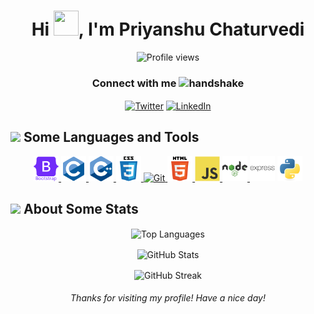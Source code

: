 ### <h1 align="center"> Hi <img src="https://raw.githubusercontent.com/ShahriarShafin/ShahriarShafin/main/Assets/hi.gif" alt="" width="40" height="40">, I'm Priyanshu Chaturvedi</h1>
<p align="center"> <img src="https://komarev.com/ghpvc/?username=priyanshuchaturvedi55&label=Profile%20views&color=0e75b6&style=flat" alt="Profile views"></p>

<h3 align="center">Connect with me <img src="https://raw.githubusercontent.com/ShahriarShafin/ShahriarShafin/main/Assets/handshake.gif" alt="handshake" width="70" height="40"> </h3>
<p align="center">
<a href="https://x.com/PriyanshuC26555" target="_blank"><img align="center" src="https://raw.githubusercontent.com/rahuldkjain/github-profile-readme-generator/master/src/images/icons/Social/twitter.svg" alt="Twitter" height="30" width="40" /></a>
<a href="https://www.linkedin.com/in/priyanshu-chaturvedi/" target="_blank"><img align="center" src="https://raw.githubusercontent.com/rahuldkjain/github-profile-readme-generator/master/src/images/icons/Social/linked-in-alt.svg" alt="LinkedIn" height="30" width="40" /></a>
</p>

## <img src="https://media2.giphy.com/media/QssGEmpkyEOhBCb7e1/giphy.gif" width="50px"> Some Languages and Tools

<p align="center">
  <a href="https://getbootstrap.com" target="_blank" rel="noreferrer"> <img src="https://raw.githubusercontent.com/devicons/devicon/master/icons/bootstrap/bootstrap-plain-wordmark.svg" alt="Bootstrap" width="40" height="40"/> </a>
  <a href="https://www.cprogramming.com/" target="_blank" rel="noreferrer"> <img src="https://raw.githubusercontent.com/devicons/devicon/master/icons/c/c-original.svg" alt="C" width="40" height="40"/> </a>
  <a href="https://www.w3schools.com/cpp/" target="_blank" rel="noreferrer"> <img src="https://raw.githubusercontent.com/devicons/devicon/master/icons/cplusplus/cplusplus-original.svg" alt="C++" width="40" height="40"/> </a>
  <a href="https://www.w3schools.com/css/" target="_blank" rel="noreferrer"> <img src="https://raw.githubusercontent.com/devicons/devicon/master/icons/css3/css3-original-wordmark.svg" alt="CSS3" width="40" height="40"/> </a>
  <a href="https://git-scm.com/" target="_blank" rel="noreferrer"> <img src="https://www.vectorlogo.zone/logos/git-scm/git-scm-icon.svg" alt="Git" width="40" height="40"/> </a>
  <a href="https://www.w3.org/html/" target="_blank" rel="noreferrer"> <img src="https://raw.githubusercontent.com/devicons/devicon/master/icons/html5/html5-original-wordmark.svg" alt="HTML5" width="40" height="40"/> </a>
  <a href="https://developer.mozilla.org/en-US/docs/Web/JavaScript" target="_blank" rel="noreferrer"> <img src="https://raw.githubusercontent.com/devicons/devicon/master/icons/javascript/javascript-original.svg" alt="JavaScript" width="40" height="40"/> </a>
  <a href="https://nodejs.org" target="_blank" rel="noreferrer"> <img src="https://raw.githubusercontent.com/devicons/devicon/master/icons/nodejs/nodejs-original-wordmark.svg" alt="Node.js" width="40" height="40"/> </a>
  <a href="https://expressjs.com/" target="_blank" rel="noreferrer"> <img src="https://raw.githubusercontent.com/devicons/devicon/master/icons/express/express-original-wordmark.svg" alt="Express" width="40" height="40"/></a>
  <a href="https://www.python.org" target="_blank" rel="noreferrer"> <img src="https://raw.githubusercontent.com/devicons/devicon/master/icons/python/python-original.svg" alt="Python" width="40" height="40"/> </a>
</p>

## <img src="https://media0.giphy.com/media/cNZqrH5IzOG0xrlWks/giphy.gif" width="50px"> About Some Stats

<p align="center">
  <img align="center" src="https://github-readme-stats.vercel.app/api/top-langs/?username=priyanshuchaturvedi55&layout=compact&theme=dark&hide_border=true" alt="Top Languages" />
</p>
<p align="center">
  <img align="center" src="https://github-readme-stats.vercel.app/api?username=priyanshuchaturvedi55&show_icons=true&theme=dark&hide_border=true" alt="GitHub Stats" />
</p>
<p align="center">
  <img align="center" src="https://github-readme-streak-stats.herokuapp.com/?user=priyanshuchaturvedi55&theme=dark&hide_border=true" alt="GitHub Streak" />
</p>

<h6 align="center">Thanks for visiting my profile! Have a nice day!</h6>
